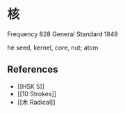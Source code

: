 # 核
Frequency 828
General Standard 1848

hé
seed, kernel, core, nut; atom

## References
- [[HSK 5]]
- [[10 Strokes]]
- [[木 Radical]]